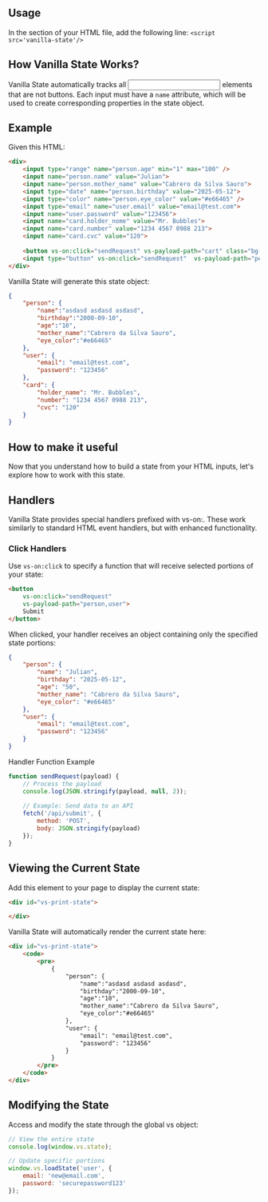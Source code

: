 ## Usage

In the <head> section of your HTML file, add the following line:
`<script src='vanilla-state'/>`

## How Vanilla State Works?
Vanilla State automatically tracks all <input> elements that are not buttons. Each input must have a `name` attribute, which will be used to create corresponding properties in the state object.

## Example

Given this HTML:

```html
<div>
    <input type="range" name="person.age" min="1" max="100" />
    <input name="person.name" value="Julian">
    <input name="person.mother_name" value="Cabrero da Silva Sauro">
    <input type="date" name="person.birthday" value="2025-05-12">
    <input type="color" name="person.eye_color" value="#e66465" />
    <input type="email" name="user.email" value="email@test.com">
    <input name="user.password" value="123456">
    <input name="card.holder_nome" value="Mr. Bubbles">
    <input name="card.number" value="1234 4567 0988 213">
    <input name="card.cvc" value="120">
     
    <button vs-on:click="sendRequest" vs-payload-path="cart" class="bg-blue-500 p-2 hover:opacity-75">Cart</button>
    <input type="button" vs-on:click="sendRequest"  vs-payload-path="person,user" value="Person" class="bg-blue-500 p-2 hover:opacity-75"/>
</div>
```

Vanilla State will generate this state object:

```json
{
    "person": {
        "name":"asdasd asdasd asdasd",
        "birthday":"2000-09-10",
        "age":"10",
        "mother_name":"Cabrero da Silva Sauro",
        "eye_color":"#e66465"
    },
    "user": {
        "email": "email@test.com",
        "password": "123456"
    },
    "card": {
        "holder_name": "Mr. Bubbles",
        "number": "1234 4567 0988 213",
        "cvc": "120"
    }
}
```

## How to make it useful

Now that you understand how to build a state from your HTML inputs, let's explore how to work with this state.

## Handlers
Vanilla State provides special handlers prefixed with vs-on:. These work similarly to standard HTML event handlers, but with enhanced functionality.
### Click Handlers
Use `vs-on:click` to specify a function that will receive selected portions of your state:

```html
<button 
    vs-on:click="sendRequest" 
    vs-payload-path="person,user">
    Submit
</button>


```
When clicked, your handler receives an object containing only the specified state portions:

```json
{
    "person": {
        "name": "Julian",
        "birthday": "2025-05-12",
        "age": "50",
        "mother_name": "Cabrero da Silva Sauro",
        "eye_color": "#e66465"
    },
    "user": {
        "email": "email@test.com",
        "password": "123456"
    }
}
```

Handler Function Example
```javascript
function sendRequest(payload) {
    // Process the payload
    console.log(JSON.stringify(payload, null, 2));
    
    // Example: Send data to an API
    fetch('/api/submit', {
        method: 'POST',
        body: JSON.stringify(payload)
    });
}
```

## Viewing the Current State
Add this element to your page to display the current state:

```html
<div id="vs-print-state">

</div>
```

Vanilla State will automatically render the current state here:
```html
<div id="vs-print-state">
    <code>
        <pre>
            {
                "person": {
                    "name":"asdasd asdasd asdasd",
                    "birthday":"2000-09-10",
                    "age":"10",
                    "mother_name":"Cabrero da Silva Sauro",
                    "eye_color":"#e66465"
                },
                "user": {
                    "email": "email@test.com",
                    "password": "123456"
                }
            }
        </pre>
    </code>
</div>
```

## Modifying the State

Access and modify the state through the global vs object:
```javascript
// View the entire state
console.log(window.vs.state);

// Update specific portions
window.vs.loadState('user', {
    email: 'new@email.com',
    password: 'securepassword123'
});

```